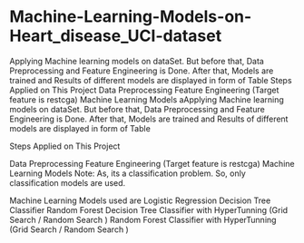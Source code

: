 # Machine-Learning-Models-on-Heart_disease_UCI-dataset
Applying Machine learning models on dataSet. But before that, Data Preprocessing and Feature Engineering is Done. After that, Models are trained and Results of different models are displayed in form of Table  Steps Applied on This Project  Data Preprocessing Feature Engineering (Target feature is restcga) Machine Learning Models 
aApplying Machine learning models on dataSet. But before that, Data Preprocessing and Feature Engineering is Done. After that, Models are trained and Results of different models are displayed in form of Table

Steps Applied on This Project

Data Preprocessing
Feature Engineering (Target feature is restcga)
Machine Learning Models
Note: As, its a classification problem. So, only classification models are used.

Machine Learning Models used are
Logistic Regression
Decision Tree Classifier
Random Forest
Decision Tree Classifier with HyperTunning (Grid Search / Random Search )
Random Forest Classifier with HyperTunning (Grid Search / Random Search )
